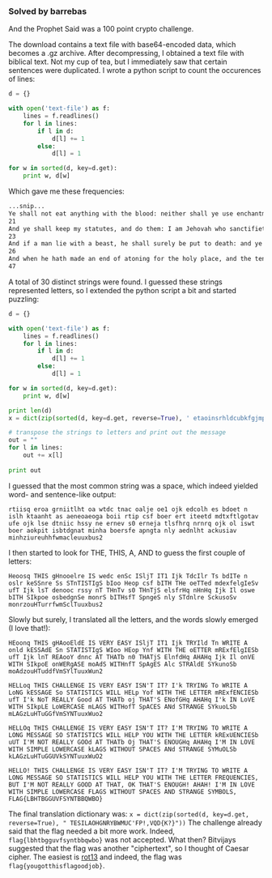 ### Solved by barrebas

And the Prophet Said was a 100 point crypto challenge.

<!--more-->

The download contains a text file with base64-encoded data, which becomes a .gz archive. After decompressing, I obtained a text file with biblical text. Not my cup of tea, but I immediately saw that certain sentences were duplicated. I wrote a python script to count the occurences of lines:


```python
d = {}

with open('text-file') as f:
    lines = f.readlines()
    for l in lines:
        if l in d:
            d[l] += 1
        else:
            d[l] = 1

for w in sorted(d, key=d.get):
    print w, d[w]
```

Which gave me these frequencies:


```bash
...snip...
Ye shall not eat anything with the blood: neither shall ye use enchantments, nor practise augury.
21
And ye shall keep my statutes, and do them: I am Jehovah who sanctifieth you.
23
And if a man lie with a beast, he shall surely be put to death: and ye shall slay the beast.
26
And when he hath made an end of atoning for the holy place, and the tent of meeting, and the altar, he shall present the live goat:
47
```

A total of 30 distinct strings were found. I guessed these strings represented letters, so I extended the python script a bit and started puzzling:

```python
d = {}

with open('text-file') as f:
    lines = f.readlines()
    for l in lines:
        if l in d:
            d[l] += 1
        else:
            d[l] = 1

for w in sorted(d, key=d.get):
    print w, d[w]

print len(d)    
x = dict(zip(sorted(d, key=d.get, reverse=True), ' etaoinsrhldcubkfgjmpqvwxyz012'))

# transpose the strings to letters and print out the message
out = ""
for l in lines:
    out += x[l]
    
print out
```

I guessed that the most common string was a space, which indeed yielded word- and sentence-like output:

```
rtiisq eroa grniitlht oa wtdc tnac oalje oe1 ojk edcolh es bdoet n islh ktaanht as aeneoaeoga boii rtip csf boer ert iteetd mdtxftlgotav ufe ojk lse dtniic hssy ne ernev s0 erneja tlsfhrq nrnrq ojk ol iswt boer aokpit isbtdgnat minha boersfe apngta nly aednlht ackusiav minhziureuhhfwmacleuuxbus2
```

I then started to look for THE, THIS, A, AND to guess the first couple of letters:

```
Heoosq THIS gHnooelre IS wedc enSc ISljT IT1 Ijk TdcIlr Ts bdITe n oslr keSSnre Ss STnTISTIgS bIoo Heop csf bITH THe oeTTed mdexfelgIeSv ufT Ijk lsT denooc rssy nT THnTv s0 THnTjS elsfrHq nHnHq Ijk Il oswe bITH SIkpoe osbedgnSe monrS bITHsfT SpngeS nly STdnlre SckusoSv monrzouHTurrfwmSclTuuxbus2
```

Slowly but surely, I translated all the letters, and the words slowly emerged (I love that!):

```
HEoonq THIS gHAooEldE IS VERY EASY ISljT IT1 Ijk TRYIld Tn WRITE A onld kESSAdE Sn STATISTIgS WIoo HEop Ynf WITH THE oETTER mRExfElgIESb ufT Ijk lnT REAooY dnnc AT THATb n0 THATjS ElnfdHq AHAHq Ijk Il onVE WITH SIkpoE onWERgASE moAdS WITHnfT SpAgES Alc STRAldE SYkunoSb moAdzouHTuddfVmSYlTuuxWun2

HELLoq THIS CHALLENGE IS VERY EASY ISN'T IT? I'k TRYING To WRITE A LoNG kESSAGE So STATISTICS WILL HELp Yof WITH THE LETTER mRExfENCIESb ufT I'k NoT REALLY Good AT THATb oj THAT'S ENofGHq AHAHq I'k IN LoVE WITH SIkpLE LoWERCASE mLAGS WITHofT SpACES ANd STRANGE SYkuoLSb mLAGzLuHTuGGfVmSYNTuuxWuo2

HELLOq THIS CHALLENGE IS VERY EASY ISN'T IT? I'M TRYING TO WRITE A LONG MESSAGE SO STATISTICS WILL HELP YOU WITH THE LETTER kRExUENCIESb uUT I'M NOT REALLY GOOd AT THATb Oj THAT'S ENOUGHq AHAHq I'M IN LOVE WITH SIMPLE LOWERCASE kLAGS WITHOUT SPACES ANd STRANGE SYMuOLSb kLAGzLuHTuGGUVkSYNTuuxWuO2

HELLO! THIS CHALLENGE IS VERY EASY ISN'T IT? I'M TRYING TO WRITE A LONG MESSAGE SO STATISTICS WILL HELP YOU WITH THE LETTER FREQUENCIES, BUT I'M NOT REALLY GOOD AT THAT, OK THAT'S ENOUGH! AHAH! I'M IN LOVE WITH SIMPLE LOWERCASE FLAGS WITHOUT SPACES AND STRANGE SYMBOLS, FLAG{LBHTBGGUVFSYNTBBQWBO}
```

The final translation dictionary was: ```x = dict(zip(sorted(d, key=d.get, reverse=True), " TESILAOHGNRYBWMUC'FP!,VQD{K?}"))```
The challenge already said that the flag needed a bit more work. Indeed, `flag{lbhtbgguvfsyntbbqwbo}` was not accepted. What then? Bitvijays suggested that the flag was another "ciphertext", so I thought of Caesar cipher. The easiest is [rot13](http://rot13.com) and indeed, the flag was `flag{yougotthisflagoodjob}`.

